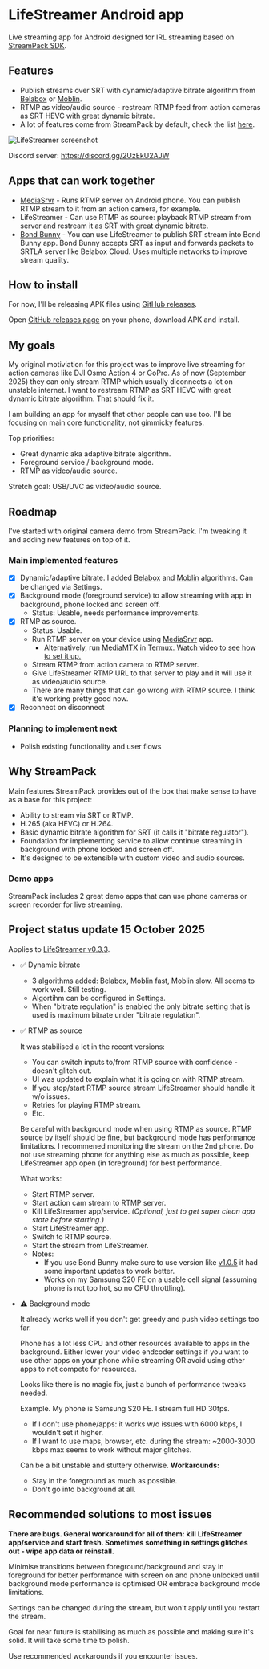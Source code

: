 # LifeStreamer Android app

Live streaming app for Android designed for IRL streaming based on [StreamPack SDK](https://github.com/ThibaultBee/StreamPack).

## Features

- Publish streams over SRT with dynamic/adaptive bitrate algorithm from [Belabox](https://belabox.net/) or [Moblin](https://github.com/eerimoq/moblin).
- RTMP as video/audio source - restream RTMP feed from action cameras as SRT HEVC with great dynamic bitrate.
- A lot of features come from StreamPack by default, check the list [here](https://github.com/ThibaultBee/StreamPack?tab=readme-ov-file#features).

![LifeStreamer screenshot](docs/LifeStreamer-screenshot.png)

Discord server: https://discord.gg/2UzEkU2AJW

## Apps that can work together

- [MediaSrvr](https://github.com/dimadesu/MediaSrvr) - Runs RTMP server on Android phone. You can publish RTMP stream to it from an action camera, for example.
- LifeStreamer - Can use RTMP as source: playback RTMP stream from server and restream it as SRT with great dynamic bitrate.
- [Bond Bunny](https://github.com/dimadesu/bond-bunny) - You can use LifeStreamer to publish SRT stream into Bond Bunny app. Bond Bunny accepts SRT as input and forwards packets to SRTLA server like Belabox Cloud. Uses multiple networks to improve stream quality.

## How to install

For now, I'll be releasing APK files using [GitHub releases](https://github.com/dimadesu/LifeStreamer/releases).

Open [GitHub releases page](https://github.com/dimadesu/LifeStreamer/releases) on your phone, download APK and install.

## My goals

My original motiviation for this project was to improve live streaming for action cameras like DJI Osmo Action 4 or GoPro.
As of now (September 2025) they can only stream RTMP which usually diconnects a lot on unstable internet.
I want to restream RTMP as SRT HEVC with great dynamic bitrate algorithm. That should fix it.

I am building an app for myself that other people can use too. I'll be focusing on main core functionality, not gimmicky features.

Top priorities:
- Great dynamic aka adaptive bitrate algorithm.
- Foreground service / background mode.
- RTMP as video/audio source.

Stretch goal: USB/UVC as video/audio source.

## Roadmap

I've started with original camera demo from StreamPack. I'm tweaking it and adding new features on top of it.

### Main implemented features

- [x] Dynamic/adaptive bitrate. I added [Belabox](https://github.com/BELABOX/belacoder) and [Moblin](https://github.com/eerimoq/moblin) algorithms. Can be changed via Settings.
- [x] Background mode (foreground service) to allow streaming with app in background, phone locked and screen off.
  - Status: Usable, needs performance improvements.
- [x] RTMP as source.
  - Status: Usable.
  - Run RTMP server on your device using [MediaSrvr](https://github.com/dimadesu/MediaSrvr) app.
    - Alternatively, run [MediaMTX](https://github.com/bluenviron/mediamtx) in [Termux](https://termux.dev/en/). [Watch video to see how to set it up.](https://youtu.be/5H0AZca3nk4?si=yaAxqQ5-FW5GnKpq&t=310)
  - Stream RTMP from action camera to RTMP server.
  - Give LifeStreamer RTMP URL to that server to play and it will use it as video/audio source.
  - There are many things that can go wrong with RTMP source. I think it's working pretty good now.
- [x] Reconnect on disconnect

### Planning to implement next
- Polish existing functionality and user flows

## Why StreamPack

Main features StreamPack provides out of the box that make sense to have as a base for this project:

- Ability to stream via SRT or RTMP.
- H.265 (aka HEVC) or H.264.
- Basic dynamic bitrate algorithm for SRT (it calls it "bitrate regulator").
- Foundation for implementing service to allow continue streaming in background with phone locked and screen off.
- It's designed to be extensible with custom video and audio sources.

### Demo apps

StreamPack includes 2 great demo apps that can use phone cameras or screen recorder for live streaming.

## Project status update 15 October 2025

Applies to [LifeStreamer v0.3.3](https://github.com/dimadesu/LifeStreamer/releases/tag/v0.3.3).

- :white_check_mark: Dynamic bitrate

  - 3 algorithms added: Belabox, Moblin fast, Moblin slow. All seems to work well. Still testing.
  - Algortihm can be configured in Settings.
  - When "bitrate regulation" is enabled the only bitrate setting that is used is maximum bitrate under "bitrate regulation".

- :white_check_mark: RTMP as source

  It was stabilised a lot in the recent versions:

    - You can switch inputs to/from RTMP source with confidence - doesn't glitch out.
    - UI was updated to explain what it is going on with RTMP stream.
    - If you stop/start RTMP source stream LifeStreamer should handle it w/o issues.
    - Retries for playing RTMP stream.
    - Etc.
  
  Be careful with background mode when using RTMP as source. RTMP source by itself should be fine, but background mode has performance limitations. I recommened monitoring the stream on the 2nd phone. Do not use streaming phone for anything else as much as possible, keep LifeStreamer app open (in foreground) for best performance.

  What works:

  - Start RTMP server.
  - Start action cam stream to RTMP server.
  - Kill LifeStreamer app/service. _(Optional, just to get super clean app state before starting.)_
  - Start LifeStreamer app.
  - Switch to RTMP source.
  - Start the stream from LifeStreamer.
  - Notes:
    - If you use Bond Bunny make sure to use version like [v1.0.5](https://github.com/dimadesu/bond-bunny/releases/tag/v1.0.5) it had some important updates to work better.
    - Works on my Samsung S20 FE on a usable cell signal (assuming phone is not too hot, so no CPU throttling).

- :warning: Background mode

  It already works well if you don't get greedy and push video settings too far.

  Phone has a lot less CPU and other resources available to apps in the background.
  Either lower your video endcoder settings if you want to use other apps on your phone while streaming OR avoid using other apps to not compete for resources.

  Looks like there is no magic fix, just a bunch of performance tweaks needed.

  Example. My phone is Samsung S20 FE. I stream full HD 30fps.

  - If I don't use phone/apps: it works w/o issues with 6000 kbps, I wouldn't set it higher.
  - If I want to use maps, browser, etc. during the stream: ~2000-3000 kbps max seems to work without major glitches.
  
  Can be a bit unstable and stuttery otherwise. **Workarounds:**

  - Stay in the foreground as much as possible.
  - Don't go into background at all.

## Recommended solutions to most issues

**There are bugs. General workaround for all of them: kill LifeStreamer app/service and start fresh. Sometimes something in settings glitches out - wipe app data or reinstall.**

Minimise transitions between foreground/background and stay in foreground for better performance with screen on and phone unlocked until background mode performance is optimised OR embrace background mode limitations.

Settings can be changed during the stream, but won't apply until you restart the stream.

Goal for near future is stabilising as much as possible and making sure it's solid. It will take some time to polish.

Use recommended workarounds if you encounter issues.
